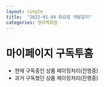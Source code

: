 ```yaml
---
layout: single
title:  "2022-01-04 화요일 개발일지"
categories: 현대백화점
---
```


# 마이페이지 구독투홈
- 현재 구독중인 상품 페이징처리(진행중)
- 과거 구독했던 상품 페이징처리(진행중)